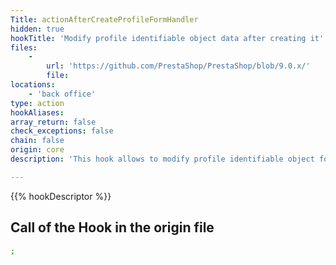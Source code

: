 ```yaml
---
Title: actionAfterCreateProfileFormHandler
hidden: true
hookTitle: 'Modify profile identifiable object data after creating it'
files:
    -
        url: 'https://github.com/PrestaShop/PrestaShop/blob/9.0.x/'
        file: 
locations:
    - 'back office'
type: action
hookAliases: 
array_return: false
check_exceptions: false
chain: false
origin: core
description: 'This hook allows to modify profile identifiable object forms data after it was created'

---
```


{{% hookDescriptor %}}

## Call of the Hook in the origin file

```php
;
```
